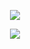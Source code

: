 <p align="center">
    <img src="http://ww1.sinaimg.cn/large/81e9aa8bgy1fjbhwzs1ixj207407475s.jpg"/>
</p>
<p align="center">
    <a href="https://nobelliu.github.com"><img src="http://ww1.sinaimg.cn/large/81e9aa8bgy1fjbhqsb9wqj21ci14g44j.jpg"/></a>
</p>